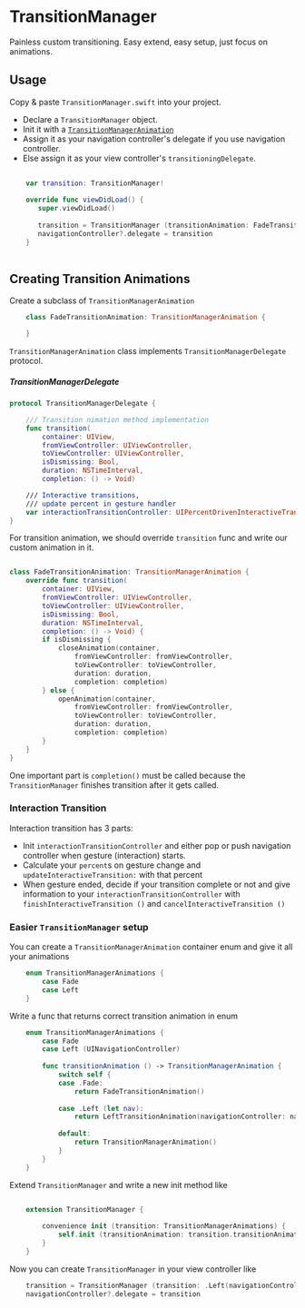 TransitionManager
=================

Painless custom transitioning. Easy extend, easy setup, just focus on animations.


Usage 
-----

Copy & paste `TransitionManager.swift` into your project.

-  Declare a `TransitionManager` object.  
-  Init it with a [`TransitionManagerAnimation`](#Create)  
-  Assign it as your navigation controller's delegate if you use navigation controller.  
  -  Else assign it as your view controller's `transitioningDelegate`.  

``` swift
	
	var transition: TransitionManager!
	    
	override func viewDidLoad() {
	   super.viewDidLoad()
	   
	   transition = TransitionManager (transitionAnimation: FadeTransitionAnimation())
	   navigationController?.delegate = transition
	}
	
```


Creating Transition Animations <a id="Create"></a>
-----


Create a subclass of `TransitionManagerAnimation` 

``` swift
	class FadeTransitionAnimation: TransitionManagerAnimation {

	}
```

`TransitionManagerAnimation` class implements `TransitionManagerDelegate` protocol.

##### TransitionManagerDelegate <a id="Delegate"></a>

``` swift
protocol TransitionManagerDelegate {

    /// Transition nimation method implementation
    func transition(
        container: UIView,
        fromViewController: UIViewController,
        toViewController: UIViewController,
        isDismissing: Bool,
        duration: NSTimeInterval,
        completion: () -> Void)

    /// Interactive transitions,
    /// update percent in gesture handler
    var interactionTransitionController: UIPercentDrivenInteractiveTransition? { get set }
}
```

For transition animation, we should override `transition` func and write our custom animation in it.

``` swift

class FadeTransitionAnimation: TransitionManagerAnimation {
    override func transition(
        container: UIView,
        fromViewController: UIViewController,
        toViewController: UIViewController,
        isDismissing: Bool,
        duration: NSTimeInterval,
        completion: () -> Void) {
        if isDismissing {
            closeAnimation(container,
                fromViewController: fromViewController,
                toViewController: toViewController,
                duration: duration,
                completion: completion)
        } else {
            openAnimation(container,
                fromViewController: fromViewController,
                toViewController: toViewController,
                duration: duration,
                completion: completion)
        }
    }    
}

```

One important part is `completion()` must be called because the `TransitionManager` finishes transition after it gets called.


### Interaction Transition

Interaction transition has 3 parts:
* Init `interactionTransitionController` and either pop or push navigation controller when gesture (interaction) starts.
* Calculate your `percent`s on gesture change and `updateInteractiveTransition:` with that percent
* When gesture ended, decide if your transition complete or not and give information to your `interactionTransitionController` with `finishInteractiveTransition ()` and `cancelInteractiveTransition ()`


### Easier `TransitionManager` setup

You can create a `TransitionManagerAnimation` container enum and give it all your animations

``` swift
	enum TransitionManagerAnimations {
	    case Fade
	    case Left
	}
```

Write a func that returns correct transition animation in enum

``` swift
	enum TransitionManagerAnimations {
	    case Fade
	    case Left (UINavigationController)
	    
	    func transitionAnimation () -> TransitionManagerAnimation {
	        switch self {
	        case .Fade:
	            return FadeTransitionAnimation()
	            
	        case .Left (let nav):
	            return LeftTransitionAnimation(navigationController: nav)
	            
	        default:
	            return TransitionManagerAnimation()
	        }
	    }
	}
```

Extend `TransitionManager` and write a new init method like

``` swift

	extension TransitionManager {
	    
	    convenience init (transition: TransitionManagerAnimations) {
	        self.init (transitionAnimation: transition.transitionAnimation())
	    }
	}

```

Now you can create `TransitionManager` in your view controller like

``` swift
	transition = TransitionManager (transition: .Left(navigationController!))
	navigationController?.delegate = transition
```

